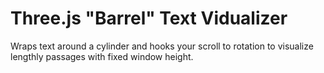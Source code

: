 # Three.js "Barrel" Text Vidualizer

Wraps text around a cylinder and hooks your scroll to rotation to visualize lengthly passages with fixed window height.
